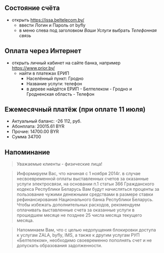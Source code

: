 ## Состояние счёта

* открыть https://issa.beltelecom.by/
  * ввести Логин и Пароль от byfly
  * в меню слева под заголовком _Ваши Услуги_ выбрать _Телефонная связь_

## Оплата через Интернет

* открыть личный кабинет на сайте банка, например https://www.prior.by/
  * найти в платежах ЕРИП
    * Населённый пункт: Гродно
    * Название услуги: телефон
    * в дереве найдётся ЕРИП - Белтелеком - Гродно и Гродненская область - Телефон

## Ежемесячный платёж (при оплате 11 июля)

* Актуальный баланс: -26 112, руб.
* Абонплата: 20015.61 BYR
* Прочие: 14700.00 BYR
* Сумма 34700

## Напоминание

> Уважаемые клиенты - физические лица!

> Информируем Вас, что начиная с 1 ноября 2014г. в случае несвоевременной оплаты выставленных счетов за оказанные услуги электросвязи, на основании п.1 статьи 366 Гражданского кодекса Республики Беларусь Вам будут начисляться проценты за пользование чужими денежными средствами в размере ставки рефинансирования Национального банка Республики Беларусь. Чтобы избежать дополнительных расходов, рекомендуем оплачивать выставленные счета за оказанные услуги в прошедшем месяце не позднее 25 числа месяца текущего месяца.
 
> Напоминаем Вам, что с целью недопущения блокировки доступа к услугам ZALA, byfly, IMS, а также к другим услугам РУП «Белтелеком», необходимо своевременно пополнять счет и не допускать образования задолженности.
